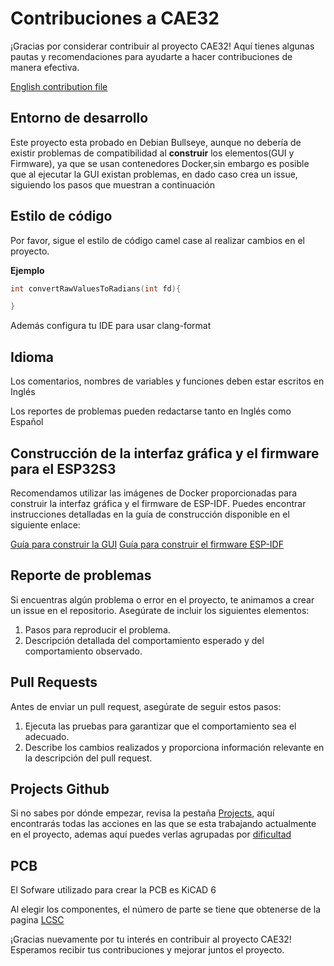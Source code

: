 # Contribuciones a CAE32

¡Gracias por considerar contribuir al proyecto CAE32! 
Aquí tienes algunas pautas y recomendaciones para ayudarte a hacer contribuciones de manera efectiva.

[English contribution file](./docs/CONTRIBUTING-english.md)

## Entorno de desarrollo

Este proyecto esta probado en Debian Bullseye, aunque no debería de existir problemas de compatibilidad al **construir** los elementos(GUI y Firmware), ya que se usan
contenedores Docker,sin embargo es posible que al ejecutar la GUI existan problemas, en dado caso crea un issue, siguiendo los pasos que muestran a continuación

## Estilo de código

Por favor, sigue el estilo de código camel case al realizar cambios en el proyecto.

**Ejemplo**

```c
int convertRawValuesToRadians(int fd){

}
```
Además configura tu IDE para usar clang-format

## Idioma

Los comentarios, nombres de variables y funciones deben estar escritos en Inglés

Los reportes de problemas pueden redactarse tanto en Inglés como Español

## Construcción de la interfaz gráfica y el firmware para el ESP32S3

Recomendamos utilizar las imágenes de Docker proporcionadas para construir la interfaz gráfica y el firmware de ESP-IDF. 
Puedes encontrar instrucciones detalladas en la guía de construcción disponible en el siguiente enlace:

[Guía para construir la GUI](./Codigo/Interfaz_grafica/README.md)
[Guía para construir el firmware ESP-IDF](./Codigo/Firmware/Main_board_HID/ESP32-S3/)

## Reporte de problemas

Si encuentras algún problema o error en el proyecto, te animamos a crear un issue en el repositorio. Asegúrate de incluir los siguientes elementos:

1. Pasos para reproducir el problema.
2. Descripción detallada del comportamiento esperado y del comportamiento observado.

## Pull Requests

Antes de enviar un pull request, asegúrate de seguir estos pasos:

1. Ejecuta las pruebas para garantizar que el comportamiento sea el adecuado.
2. Describe los cambios realizados y proporciona información relevante en la descripción del pull request.

## Projects Github

Si no sabes por dónde empezar, revisa la pestaña [Projects](https://github.com/users/janc18/projects/1/views/1), aquí encontrarás todas las acciones en las que se esta trabajando
actualmente en el proyecto, ademas aquí puedes verlas agrupadas por [dificultad](https://github.com/users/janc18/projects/1/views/5?groupedBy%5BcolumnId%5D=47717354)

## PCB

El Sofware utilizado para crear la PCB es KiCAD 6

Al elegir los componentes, el número de parte se tiene que obtenerse de la pagina [LCSC](https://www.lcsc.com/)

¡Gracias nuevamente por tu interés en contribuir al proyecto CAE32! Esperamos recibir tus contribuciones y mejorar juntos el proyecto.
